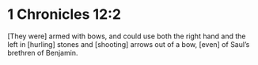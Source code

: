 # 1 Chronicles 12:2

[They were] armed with bows, and could use both the right hand and the left in [hurling] stones and [shooting] arrows out of a bow, [even] of Saul’s brethren of Benjamin.